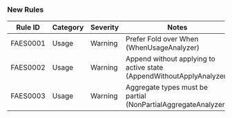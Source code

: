 ### New Rules

Rule ID | Category | Severity | Notes
--------|----------|----------|------
FAES0001 | Usage | Warning | Prefer Fold over When (WhenUsageAnalyzer)
FAES0002 | Usage | Warning | Append without applying to active state (AppendWithoutApplyAnalyzer)
FAES0003 | Usage | Warning | Aggregate types must be partial (NonPartialAggregateAnalyzer)
